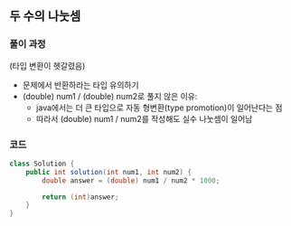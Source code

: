 
## 두 수의 나눗셈

### 풀이 과정
(타입 변환이 헷갈렸음)
- 문제에서 반환하라는 타입 유의하기
- (double) num1 / (double) num2로 풀지 않은 이유:
  - java에서는 더 큰 타입으로 자동 형변환(type promotion)이 일어난다는 점
  - 따라서  (double) num1 / num2를 작성해도 실수 나눗셈이 일어남

### 코드
```java
class Solution {
    public int solution(int num1, int num2) {
        double answer = (double) num1 / num2 * 1000;

        return (int)answer;
    }
}
```